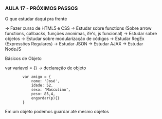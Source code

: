### AULA 17 - PRÓXIMOS PASSOS

O que estudar daqui pra frente

-> Fazer curso de HTML5 e CSS
-> Estudar sobre functions (Sobre arrow functions, callbacks, funções anonimas, ife's, js funcional)
-> Estudar sobre objetos 
-> Estudar sobre modularização de códigos
-> Estudar RegEx (Expressões Regulares)
-> Estudar JSON
-> Estudar AJAX
-> Estudar NodeJS



Básicos de Objeto 

var variavel = {} -> declaração de objeto

			var amigo = {
				nome: 'José',
				idade: 52,
				sexo: 'Masculino',
				peso: 85,4,
				engordar(p){}
			}

Em um objeto podemos guardar até mesmo objetos


